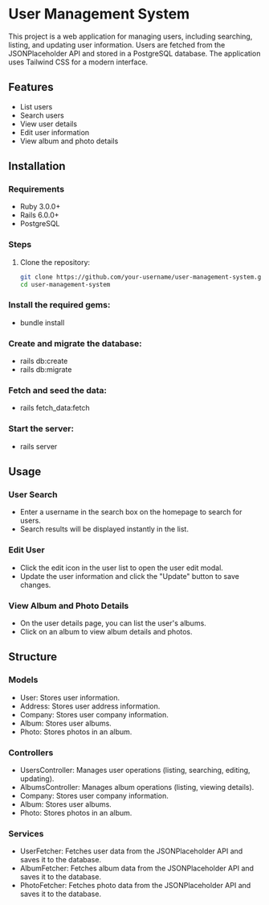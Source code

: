 # User Management System

This project is a web application for managing users, including searching, listing, and updating user information. Users are fetched from the JSONPlaceholder API and stored in a PostgreSQL database. The application uses Tailwind CSS for a modern interface.

## Features

- List users
- Search users
- View user details
- Edit user information
- View album and photo details

## Installation

### Requirements

- Ruby 3.0.0+
- Rails 6.0.0+
- PostgreSQL

### Steps

1. Clone the repository:

   ```sh
   git clone https://github.com/your-username/user-management-system.git
   cd user-management-system

### Install the required gems:

- bundle install

### Create and migrate the database:

- rails db:create
- rails db:migrate

### Fetch and seed the data:

- rails fetch_data:fetch

### Start the server:

- rails server

## Usage

### User Search
- Enter a username in the search box on the homepage to search for users.
- Search results will be displayed instantly in the list.

### Edit User
- Click the edit icon in the user list to open the user edit modal.
- Update the user information and click the "Update" button to save changes.

### View Album and Photo Details
- On the user details page, you can list the user's albums.
- Click on an album to view album details and photos.

## Structure

### Models
- User: Stores user information.
- Address: Stores user address information.
- Company: Stores user company information.
- Album: Stores user albums.
- Photo: Stores photos in an album.

### Controllers
- UsersController: Manages user operations (listing, searching, editing, updating).
- AlbumsController: Manages album operations (listing, viewing details).
- Company: Stores user company information.
- Album: Stores user albums.
- Photo: Stores photos in an album.

### Services
- UserFetcher: Fetches user data from the JSONPlaceholder API and saves it to the database.
- AlbumFetcher: Fetches album data from the JSONPlaceholder API and saves it to the database.
- PhotoFetcher: Fetches photo data from the JSONPlaceholder API and saves it to the database.

